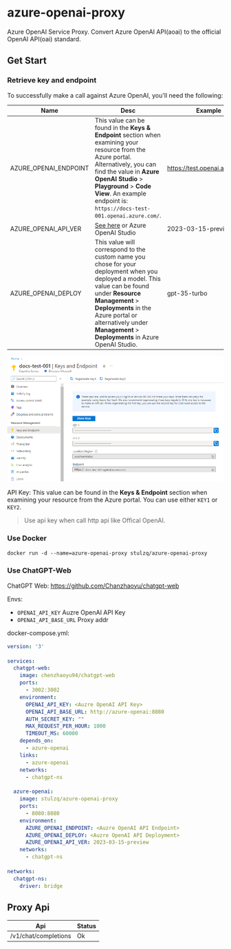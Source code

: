 # azure-openai-proxy
Azure OpenAI Service Proxy. Convert Azure OpenAI API(aoai) to the official OpenAI API(oai) standard.

## Get Start

### Retrieve key and endpoint

To successfully make a call against Azure OpenAI, you'll need the following:

| Name                  | Desc                                                         | Example                       |
| --------------------- | ------------------------------------------------------------ | ----------------------------- |
| AZURE_OPENAI_ENDPOINT | This value can be found in the **Keys & Endpoint** section when examining your resource from the Azure portal. Alternatively, you can find the value in **Azure OpenAI Studio** > **Playground** > **Code View**. An example endpoint is: `https://docs-test-001.openai.azure.com/`. | https://test.openai.azure.com |
| AZURE_OPENAI_API_VER  | [See here](https://learn.microsoft.com/en-us/azure/cognitive-services/openai/quickstart?tabs=command-line&pivots=rest-api) or Azure OpenAI Studio | 2023-03-15-preview            |
| AZURE_OPENAI_DEPLOY   | This value will correspond to the custom name you chose for your deployment when you deployed a model. This value can be found under **Resource Management** > **Deployments** in the Azure portal or alternatively under **Management** > **Deployments** in Azure OpenAI Studio. | gpt-35-turbo                  |

![Screenshot of the overview UI for an OpenAI Resource in the Azure portal with the endpoint & access keys location circled in red.](docs/assets/images/endpoint.png)

API Key: This value can be found in the **Keys & Endpoint** section when examining your resource from the Azure portal. You can use either `KEY1` or `KEY2`. 

> Use api key when call http api like Offical OpenAI.

### Use Docker

````shell
docker run -d --name=azure-openai-proxy stulzq/azure-openai-proxy
````



### Use ChatGPT-Web

ChatGPT Web: https://github.com/Chanzhaoyu/chatgpt-web



Envs:

- `OPENAI_API_KEY` Auzre OpenAI API Key
- `OPENAI_API_BASE_URL` Proxy addr



docker-compose.yml:

````yaml
version: '3'

services:
  chatgpt-web:
    image: chenzhaoyu94/chatgpt-web
    ports:
      - 3002:3002
    environment:
      OPENAI_API_KEY: <Auzre OpenAI API Key>
      OPENAI_API_BASE_URL: http://azure-openai:8080
      AUTH_SECRET_KEY: ""
      MAX_REQUEST_PER_HOUR: 1000
      TIMEOUT_MS: 60000
    depends_on:
      - azure-openai
    links:
      - azure-openai
    networks:
      - chatgpt-ns

  azure-openai:
    image: stulzq/azure-openai-proxy
    ports:
      - 8080:8080
    environment:
      AZURE_OPENAI_ENDPOINT: <Auzre OpenAI API Endpoint>
      AZURE_OPENAI_DEPLOY: <Auzre OpenAI API Deployment>
      AZURE_OPENAI_API_VER: 2023-03-15-preview
    networks:
      - chatgpt-ns

networks:
  chatgpt-ns:
    driver: bridge
````



## Proxy Api

| Api                  | Status |
| -------------------- | ------ |
| /v1/chat/completions | Ok     |





